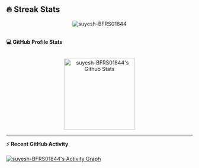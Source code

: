 <br>

## 🔥 Streak Stats
<p align="center"><img src="https://github-readme-streak-stats.herokuapp.com/?user=suyesh-BFRS01844&theme=algolia" alt="suyesh-BFRS01844" /></p>

<br>

  <summary><b>💻 GitHub Profile Stats</b></summary>
  <br/>
  <p align="center">
    <a href="https://github.com/anuraghazra/github-readme-stats"><img alt="suyesh-BFRS01844's Github Stats" src="https://github-readme-stats.vercel.app/api?username=suyesh-BFRS01844&show_icons=true&count_private=true&theme=algolia" height="192px"/></a>
<br/>


----

  <summary><b>⚡ Recent GitHub Activity</b></summary>
  <br/>
   <a href="https://github.com/suyesh-BFRS01844"><img alt="suyesh-BFRS01844's Activity Graph" src="https://activity-graph.herokuapp.com/graph?username=suyesh-BFRS01844&custom_title=suyesh-BFRS01844's%20Contribution%20Graph&theme=react-dark" /></a>
  <br/>


<br/>

<!-- - 👋 Hi, I’m @suyesh-BFRS01844
- 👀 I’m interested in ...
- 🌱 I’m currently learning ...
- 💞️ I’m looking to collaborate on ...
- 📫 How to reach me ... -->

<!---
suyesh-BFRS01844/suyesh-BFRS01844 is a ✨ special ✨ repository because its `README.md` (this file) appears on your GitHub profile.
You can click the Preview link to take a look at your changes.
--->

